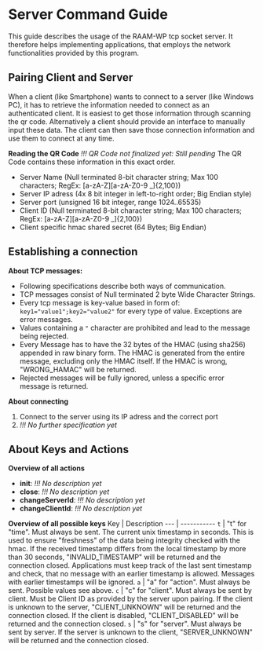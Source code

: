 # Server Command Guide
This guide describes the usage of the RAAM-WP tcp socket server.
It therefore helps implementing applications, that employs the network
functionalities provided by this program.

## Pairing Client and Server
When a client (like Smartphone) wants to connect to a server (like Windows PC),
it has to retrieve the information needed to connect as an authenticated client.
It is easiest to get those information through scanning the qr code. Alternatively
a client should provide an interface to manually input these data.
The client can then save those connection information and use them to connect at any time.

**Reading the QR Code**
*!!! QR Code not finalized yet: Still pending*
The QR Code contains these information in this exact order.
* Server Name (Null terminated 8-bit character string; Max 100 characters; RegEx: [a-zA-Z][a-zA-Z0-9 _]{2,100})
* Server IP adress (4x 8 bit integer in left-to-right order; Big Endian style)
* Server port (unsigned 16 bit integer, range 1024..65535)
* Client ID (Null terminated 8-bit character string; Max 100 characters; RegEx: [a-zA-Z][a-zA-Z0-9 _]{2,100})
* Client specific hmac shared secret (64 Bytes; Big Endian)

## Establishing a connection
**About TCP messages:**
* Following specifications describe both ways of communication.
* TCP messages consist of Null terminated 2 byte Wide Character Strings.
* Every tcp message is key-value based in form of: `key1="value1";key2="value2"` for every type of value. Exceptions are error messages.
* Values containing a `"` character are prohibited and lead to the message being rejected.
* Every Message has to have the 32 bytes of the HMAC (using sha256) appended in raw binary form. The HMAC is generated from the entire message, excluding only the HMAC itself. If the HMAC is wrong, "WRONG_HAMAC" will be returned.
* Rejected messages will be fully ignored, unless a specific error message is returned.

**About connecting**
1. Connect to the server using its IP adress and the correct port
2. *!!! No further specification yet*

## About Keys and Actions
**Overview of all actions**
* **init**: *!!! No description yet*
* **close**: *!!! No description yet*
* **changeServerId**: *!!! No description yet*
* **changeClientId**: *!!! No description yet*

**Overview of all possible keys**
Key | Description
--- | -----------
`t` | "t" for "time". Must always be sent. The current unix timestamp in seconds. This is used to ensure "freshness" of the data being integrity checked with the hmac. If the received timestamp differs from the local timestamp by more than 30 seconds, "INVALID_TIMESTAMP" will be returned and the connection closed. Applications must keep track of the last sent timestamp and check, that no message with an earlier timestamp is allowed. Messages with earlier timestamps will be ignored.
`a` | "a" for "action". Must always be sent. Possible values see above.
`c` | "c" for "client". Must always be sent by client. Must be Client ID as provided by the server upon pairing. If the client is unknown to the server, "CLIENT_UNKNOWN" will be returned and the connection closed. If the client is disabled, "CLIENT_DISABLED" will be returned and the connection closed.
`s` | "s" for "server". Must always be sent by server. If the server is unknown to the client, "SERVER_UNKNOWN" will be returned and the connection closed.
